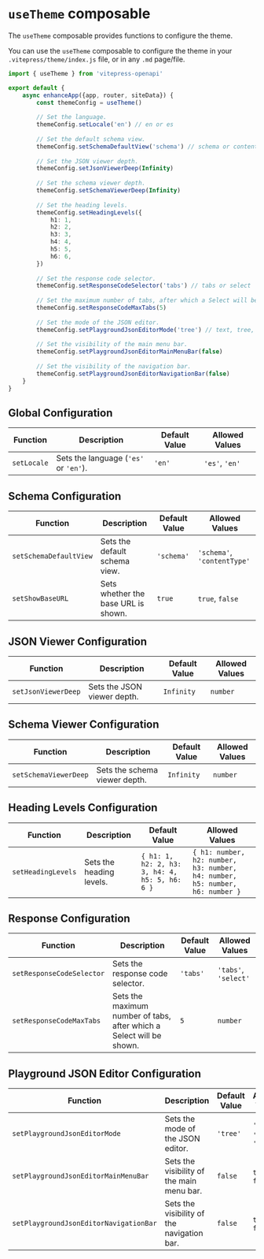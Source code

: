 # `useTheme` composable

The `useTheme` composable provides functions to configure the theme.

You can use the `useTheme` composable to configure the theme in your `.vitepress/theme/index.js` file, or in any `.md` page/file.

```ts
import { useTheme } from 'vitepress-openapi'

export default {
    async enhanceApp({app, router, siteData}) {
        const themeConfig = useTheme()
        
        // Set the language.
        themeConfig.setLocale('en') // en or es
        
        // Set the default schema view.
        themeConfig.setSchemaDefaultView('schema') // schema or contentType
        
        // Set the JSON viewer depth.
        themeConfig.setJsonViewerDeep(Infinity)
        
        // Set the schema viewer depth.
        themeConfig.setSchemaViewerDeep(Infinity)
        
        // Set the heading levels.
        themeConfig.setHeadingLevels({
            h1: 1,
            h2: 2,
            h3: 3,
            h4: 4,
            h5: 5,
            h6: 6,
        })
        
        // Set the response code selector.
        themeConfig.setResponseCodeSelector('tabs') // tabs or select
        
        // Set the maximum number of tabs, after which a Select will be shown.
        themeConfig.setResponseCodeMaxTabs(5)
        
        // Set the mode of the JSON editor.
        themeConfig.setPlaygroundJsonEditorMode('tree') // text, tree, or table
        
        // Set the visibility of the main menu bar.
        themeConfig.setPlaygroundJsonEditorMainMenuBar(false)
        
        // Set the visibility of the navigation bar.
        themeConfig.setPlaygroundJsonEditorNavigationBar(false)
    }
}
```

## Global Configuration

| Function    | Description                           | Default Value | Allowed Values |
|-------------|---------------------------------------|---------------|----------------|
| `setLocale` | Sets the language (`'es'` or `'en'`). | `'en'`        | `'es'`, `'en'` |

## Schema Configuration

| Function               | Description                         | Default Value | Allowed Values              |
|------------------------|-------------------------------------|---------------|-----------------------------|
| `setSchemaDefaultView` | Sets the default schema view.       | `'schema'`    | `'schema'`, `'contentType'` |
| `setShowBaseURL`       | Sets whether the base URL is shown. | `true`        | `true`, `false`             |

## JSON Viewer Configuration

| Function            | Description                 | Default Value | Allowed Values |
|---------------------|-----------------------------|---------------|----------------|
| `setJsonViewerDeep` | Sets the JSON viewer depth. | `Infinity`    | `number`       |

## Schema Viewer Configuration

| Function              | Description                   | Default Value | Allowed Values |
|-----------------------|-------------------------------|---------------|----------------|
| `setSchemaViewerDeep` | Sets the schema viewer depth. | `Infinity`    | `number`       |

## Heading Levels Configuration

| Function           | Description              | Default Value                                  | Allowed Values                                                               |
|--------------------|--------------------------|------------------------------------------------|------------------------------------------------------------------------------|
| `setHeadingLevels` | Sets the heading levels. | `{ h1: 1, h2: 2, h3: 3, h4: 4, h5: 5, h6: 6 }` | `{ h1: number, h2: number, h3: number, h4: number, h5: number, h6: number }` |

## Response Configuration

| Function                  | Description                                                          | Default Value | Allowed Values       |
|---------------------------|----------------------------------------------------------------------|---------------|----------------------|
| `setResponseCodeSelector` | Sets the response code selector.                                     | `'tabs'`      | `'tabs'`, `'select'` |
| `setResponseCodeMaxTabs`  | Sets the maximum number of tabs, after which a Select will be shown. | `5`           | `number`             |

## Playground JSON Editor Configuration

| Function                               | Description                                | Default Value | Allowed Values                |
|----------------------------------------|--------------------------------------------|---------------|-------------------------------|
| `setPlaygroundJsonEditorMode`          | Sets the mode of the JSON editor.          | `'tree'`      | `'text'`, `'tree'`, `'table'` |
| `setPlaygroundJsonEditorMainMenuBar`   | Sets the visibility of the main menu bar.  | `false`       | `true`, `false`               |
| `setPlaygroundJsonEditorNavigationBar` | Sets the visibility of the navigation bar. | `false`       | `true`, `false`               |
